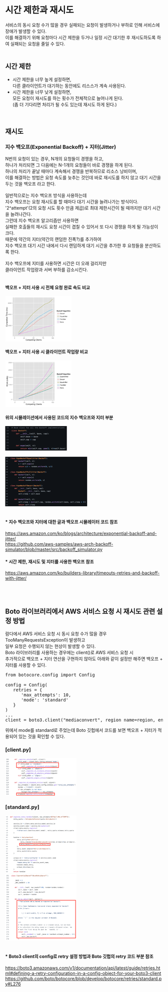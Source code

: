 <br/>

# 시간 제한과 재시도 
서비스의 동시 요청 수가 많을 경우 실패되는 요청이 발생하거나 부하로 인해 서비스에 장애가 발생할 수 있다. <br/>
이를 해결하기 위해 요청마다 시간 제한을 두거나 일정 시간 대기한 후 재시도하도록 하여 실패되는 요청을 줄일 수 있다. <br/>
<br/>

## 시간 제한 
- 시간 제한을 너무 높게 설정하면, <br/>
다른 클라이언트가 대기하는 동안에도 리스스가 계속 사용된다. <br/>
- 시간 제한을 너무 낮게 설정하면, <br/>
모든 요청이 재시도를 하는 횟수가 전체적으로 늘어나게 된다. <br/>
(좀 더 기다리면 처리가 될 수도 있는데 재시도 하게 된다.) <br/>
<br/>

## 재시도 
### 지수 백오프(Exponential Backoff) + 지터(Jitter) 
N번의 요청이 있는 경우, N개의 요청들이 경쟁을 하고, <br/>
하나가 처리되면 그 다음에는 N-1개의 요청들이 바로 경쟁을 하게 된다. <br/>
하나의 처리가 끝날 때마다 계속해서 경쟁을 반복하므로 리소스 낭비이며, <br/>
이를 해결하는 방법은 요청 속도를 늦추는 것인데 바로 재시도를 하지 않고 대기 시간을 두는 것을 백오프 라고 한다. <br/>
<br/>
일반적으로는 지수 백오프 방식을 사용하는데 <br/>
지수 백오프는 요청 재시도를 할 때마다 대기 시간을 늘려나가는 방식이다. <br/>
'2^attempt'(2의 요청 시도 횟수 만큼 제곱)로 최대 제한시간이 될 때까지만 대기 시간을 늘려나간다. <br/>
그런데 지수 백오프 알고리즘만 사용하면 <br/>
실패한 호출들의 재시도 요청 시간이 겹칠 수 있어서 또 다시 경쟁을 하게 될 가능성이 크다. <br/>
때문에 약간의 지터(약간의 랜덤한 진폭?)를 추가하여 <br/>
지수 백오프 대기 시간 내에서 다시 랜덤하게 대기 시간을 추가한 후 요청들을 분산하도록 한다. <br/>
<br/>
지수 백오프에 지터를 사용하면 시간은 더 오래 걸리지만 <br/>
클라이언트 작업량과 서버 부하를 감소시킨다. <br/>
<br/>

#### 백오프 + 지터 사용 시 전체 요청 완료 속도 비교 
<img src="./images/equal_jitter.png" width="42%" /> <br/>

#### 백오프 + 지터 사용 시 클라이언트 작업량 비교 
<img src="./images/jitter_works.png" width="42%" /> <br/>

#### 위의 시뮬레이션에서 사용된 코드의 지수 백오프와 지터 부분 
<img src="./images/aws_backoff_simulator_1.png" width="39%" /> <br/><br/>
<img src="./images/aws_backoff_simulator_2.png" width="52%" /> <br/>
<br/>

#### * 지수 백오프와 지터에 대한 글과 백오프 시뮬레이터 코드 참조 
https://aws.amazon.com/ko/blogs/architecture/exponential-backoff-and-jitter/ <br/>
https://github.com/aws-samples/aws-arch-backoff-simulator/blob/master/src/backoff_simulator.py <br/>

#### * 시간 제한, 재시도 및 지터를 사용한 백오프 참조 
https://aws.amazon.com/ko/builders-library/timeouts-retries-and-backoff-with-jitter/ <br/>
<br/><br/><br/>

## Boto 라이브러리에서 AWS 서비스 요청 시 재시도 관련 설정 방법
람다에서 AWS 서비스 요청 시 동시 요청 수가 많을 경우 TooManyRequestsException이 발생하고 <br/>
일부 요청은 수행되지 않는 현상이 발생할 수 있다. <br/>
Boto 라이브러리를 사용하는 경우에는 client()로 AWS 서비스 요청 시 <br/>
추가적으로 백오프 + 지터 연산을 구현하지 않아도 아래와 같이 설정만 해주면 백오프 + 지터를 사용할 수 있다. <br/>
<pre>
from botocore.config import Config

config = Config(
   retries = {
      'max_attempts': 10,
      'mode': 'standard'
   }
)
...
client = boto3.client("mediaconvert", region_name=region, endpoint_url=mediaconvert_endpoint, config=config)
</pre>
위에서 mode를 standard로 주었는데 Boto 깃헙에서 코드를 보면 백오프 + 지터가 적용되어 있는 것을 확인할 수 있다. <br/>

### [client.py] <br/>
<img src="./images/botocore_client_py.png" width="45%" /> <br/>

### [standard.py] <br/>
<img src="./images/botocore_standard_py1.png" width="45%" /> <br/>
<img src="./images/botocore_standard_py2.png" width="45%" /> <br/><br/>

#### * Boto3 client의 config로 retry 설정 방법과 Boto 깃헙의 retry 코드 부분 참조 
https://boto3.amazonaws.com/v1/documentation/api/latest/guide/retries.html#defining-a-retry-configuration-in-a-config-object-for-your-boto3-client <br/> 
https://github.com/boto/botocore/blob/develop/botocore/retries/standard.py#L276 <br/>

<br/><br/><br/><br/>

